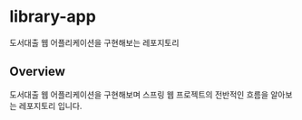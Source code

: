 # library-app
도서대출 웹 어플리케이션을 구현해보는 레포지토리

## Overview
도서대출 웹 어플리케이션을 구현해보며 스프링 웹 프로젝트의 전반적인 흐름을 알아보는 레포지토리 입니다.

